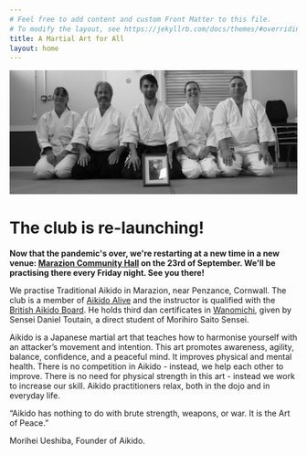 ```yaml
---
# Feel free to add content and custom Front Matter to this file.
# To modify the layout, see https://jekyllrb.com/docs/themes/#overriding-theme-defaults
title: A Martial Art for All
layout: home
---
```


![Club Members](./assets/clubmembers.jpg)

# The club is re-launching!

**Now that the pandemic's over, we're restarting at a new time in a new venue: <a href="http://maraziontowncouncil.gov.uk/our-community/community-hall/" target="ext">Marazion Community Hall</a> on the 23rd of September. We'll be practising there every Friday night. See you there!**

We practise Traditional Aikido in Marazion, near Penzance, Cornwall. The club is a member of <a href="http://aikidoalive.co.uk/" target="ext">Aikido Alive</a> and the instructor is qualified with the <a href="https://www.bab.org.uk/cms/" target="ext">British Aikido Board</a>. He holds third dan certificates in <a href="http://www.wanomichi.net/" target="ext">Wanomichi</a>, given by Sensei Daniel Toutain, a direct student of Morihiro Saito Sensei.

Aikido is a Japanese martial art that teaches how to harmonise yourself with an attacker’s movement and intention. This art promotes awareness, agility, balance, confidence, and a peaceful mind. It improves physical and mental health. There is no competition in Aikido - instead, we help each other to improve. There is no need for physical strength in this art - instead we work to increase our skill. Aikido practitioners relax, both in the dojo and in everyday life.

“Aikido has nothing to do with brute strength, weapons, or war.
It is the Art of Peace.”

Morihei Ueshiba,
Founder of Aikido.
